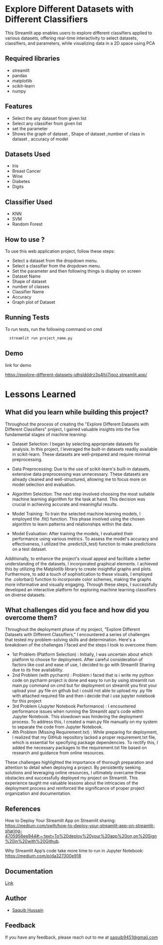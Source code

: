 
# Explore Different Datasets with Different Classifiers

This Streamlit app enables users to explore different classifiers applied to various datasets, offering real-time interactivity to select datasets, classifiers, and parameters, while visualizing data in a 2D space using PCA


## Required libraries
- streamlit
- pandas
- matplotlib
- scikit-learn
- numpy
## Features

- Select the any dataset from given list
- Select any classifier from given list
- set the parameter
- Shows the graph of dataset , Shape of dataset ,number of class in dataset , accuracy of model


## Datasets Used
- Iris
- Breast Cancer
- Wine
- Diabetes
- Digits
## Classifier Used
- KNN
- SVM
- Random Forest
## How to use ?
To use this web application project, follow these steps:
- Select a dataset from the dropdown menu.
- Select a classifier from the dropdown menu.
- Set the parameter 
and then following things is display on screen
- Dataset Name
- Shape of dataset
- number of classes
- Classifier Name
- Accuracy
- Graph plot of Dataset
## Running Tests

To run tests, run the following command on cmd

```bash
  streamlit run project_name.py
```


## Demo

link for demo

https://explore-different-datasets-idhsldddrz3s4ltji7jqoz.streamlit.app/
# Lessons Learned

## What did you learn while building this project?

Throughout the process of creating the "Explore Different Datasets with Different Classifiers" project, I gained valuable insights into the five fundamental stages of machine learning:

- Dataset Selection: I began by selecting appropriate datasets for analysis. In this project, I leveraged the built-in datasets readily available in scikit-learn. These datasets are well-prepared and require minimal preprocessing.

- Data Preprocessing: Due to the use of scikit-learn's built-in datasets, extensive data preprocessing was unnecessary. These datasets are already cleaned and well-structured, allowing me to focus more on model selection and evaluation.

- Algorithm Selection: The next step involved choosing the most suitable machine learning algorithm for the task at hand. This decision was crucial in achieving accurate and meaningful results.

- Model Training: To train the selected machine learning models, I employed the .fit() function. This phase involved using the chosen algorithm to learn patterns and relationships within the data.

- Model Evaluation: After training the models, I evaluated their performance using various metrics. To assess the model's accuracy and effectiveness, I utilized the .predict(X_test) function to make predictions on a test dataset.

Additionally, to enhance the project's visual appeal and facilitate a better understanding of the datasets, I incorporated graphical elements. I achieved this by utilizing the Matplotlib library to create insightful graphs and plots. Furthermore, to add a touch of sophistication to these visuals, I employed the .colorbar() function to incorporate color schemes, making the graphs more informative and visually engaging. Through these steps, I successfully developed an interactive platform for exploring machine learning classifiers on diverse datasets.
 
## What challenges did you face and how did you overcome them?

Throughout the deployment phase of my project, "Explore Different Datasets with Different Classifiers," I encountered a series of challenges that tested my problem-solving skills and determination. Here's a breakdown of the challenges I faced and the steps I took to overcome them:

- 1st Problem (Platform Selection) : Initially, I was uncertain about which platform to choose for deployment. After careful consideration of factors like cost and ease of use, I decided to go with Streamlit Sharing due to its free availability.
- 2nd Problem (with pycharm) : Problem i faced that is i write my python code on pycharm project is done and easy to run by using streamlit run main.py command on cmd but for deployment on streamlit you first your upload your .py file on github but i could not able to upload my .py file with attached required file and then i decide that i use jupyter notebook for this project
- 3rd Problem (Jupyter Notebook Performance) :  I encountered performance issues when running the Streamlit app's code within Jupyter Notebook. This slowdown was hindering the deployment process. To address this, I created a main.py file manually on my system to separate the code from Jupyter Notebook.
- 4th Problem (Missing Requirement.txt) : While preparing for deployment, I realized that my GitHub repository lacked a proper requirement.txt file, which is essential for specifying package dependencies. To rectify this, I added the necessary packages to the requirement.txt file based on research and guidance from online resources. 

These challenges highlighted the importance of thorough preparation and attention to detail when deploying a project. By persistently seeking solutions and leveraging online resources, I ultimately overcame these obstacles and successfully deployed my project on Streamlit. This experience taught me valuable lessons about the intricacies of the deployment process and reinforced the significance of proper project organization and documentation.
## References

How to Deploy Your Streamlit App on Streamlit sharing:
https://medium.com/swlh/how-to-deploy-your-streamlit-app-on-streamlit-sharing-4705958ee944#:~:text=To%20deploy%20your%20app%20on,on%20Sign%20in%20with%20Github.

Why Streamlit App’s code take more time to run in Jupyter Notebook:
https://medium.com/p/da327300e918
## Documentation

[Link](https://medium.com/p/4afa01eb92ba)


## Author

- [Saquib Hussain](https://github.com/Hussainaquib)


## Feedback

If you have any feedback, please reach out to me at saquib9451@gmail.com

